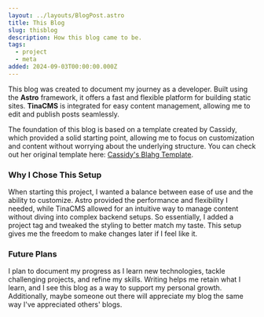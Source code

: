```yaml
---
layout: ../layouts/BlogPost.astro
title: This Blog
slug: thisblog
description: How this blog came to be.
tags:
  - project
  - meta
added: 2024-09-03T00:00:00.000Z
---
```


This blog was created to document my journey as a developer. Built using the **Astro** framework, it offers a fast and flexible platform for building static sites. **TinaCMS** is integrated for easy content management, allowing me to edit and publish posts seamlessly.

The foundation of this blog is based on a template created by Cassidy, which provided a solid starting point, allowing me to focus on customization and content without worrying about the underlying structure. You can check out her original template here: [Cassidy's Blahg Template](https://github.com/cassidoo/blahg).

### Why I Chose This Setup

When starting this project, I wanted a balance between ease of use and the ability to customize. Astro provided the performance and flexibility I needed, while TinaCMS allowed for an intuitive way to manage content without diving into complex backend setups. So essentially, I added a project tag and tweaked the styling to better match my taste. This setup gives me the freedom to make changes later if I feel like it.

### Future Plans

I plan to document my progress as I learn new technologies, tackle challenging projects, and refine my skills. Writing helps me retain what I learn, and I see this blog as a way to support my personal growth. Additionally, maybe someone out there will appreciate my blog the same way I've appreciated others' blogs.
